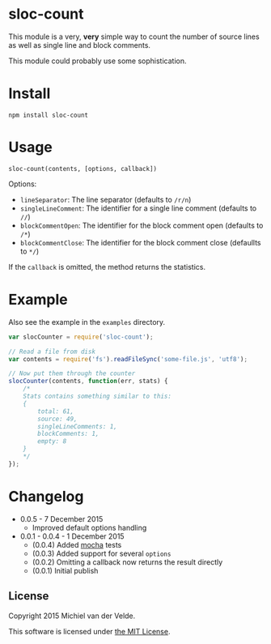 # sloc-count

This module is a very, **very** simple way to count the number of source lines as well as single line and block comments.

This module could probably use some sophistication.

# Install

```
npm install sloc-count
```

# Usage

```
sloc-count(contents, [options, callback])
```

Options:

* `lineSeparator`: The line separator (defaults to `/r/n`)
* `singleLineComment`: The identifier for a single line comment (defaults to `//`)
* `blockCommentOpen`: The identifier for the block comment open (defaults to `/*`)
* `blockCommentClose`: The identifier for the block comment close (defaullts to `*/`)

If the `callback` is omitted, the method returns the statistics.

# Example

Also see the example in the `examples` directory.

```js
var slocCounter = require('sloc-count');

// Read a file from disk
var contents = require('fs').readFileSync('some-file.js', 'utf8');

// Now put them through the counter
slocCounter(contents, function(err, stats) {
	/*
	Stats contains something similar to this:
	{
		total: 61,
		source: 49,
		singleLineComments: 1,
		blockComments: 1,
		empty: 8
	}
	*/
});
```
# Changelog

* 0.0.5 - 7 December 2015
  * Improved default options handling
* 0.0.1 - 0.0.4 - 1 December 2015
  * (0.0.4) Added [mocha](https://mochajs.org) tests
  * (0.0.3) Added support for several `options`
  * (0.0.2) Omitting a callback now returns the result directly
  * (0.0.1) Initial publish

## License

Copyright 2015 Michiel van der Velde.

This software is licensed under [the MIT License](LICENSE).
